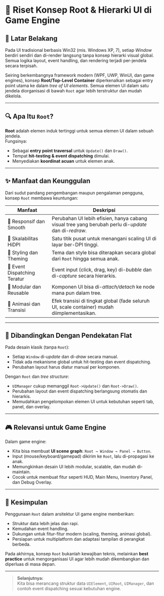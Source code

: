 # 📖 Riset Konsep Root & Hierarki UI di Game Engine

## 🎯 Latar Belakang
Pada UI tradisional berbasis Win32 (mis. Windows XP, 7), setiap *Window* berdiri sendiri dan di-render langsung tanpa konsep hierarki visual global. Semua logika layout, event handling, dan rendering terjadi per-jendela secara terpisah.

Seiring berkembangnya framework modern (WPF, UWP, WinUI, dan game engines), konsep **Root/Top-Level Container** diperkenalkan sebagai entry point utama ke dalam *tree of UI elements*. Semua elemen UI dalam satu jendela diorganisasi di bawah `Root` agar lebih terstruktur dan mudah dikelola.

---

## 🔍 Apa Itu `Root`?
**Root** adalah elemen induk tertinggi untuk semua elemen UI dalam sebuah jendela.  
Fungsinya:
- Sebagai **entry point traversal** untuk `Update()` dan `Draw()`.
- Tempat **hit-testing & event dispatching** dimulai.
- Menyediakan **koordinat acuan** untuk elemen anak.

---

## ✨ Manfaat dan Keunggulan
Dari sudut pandang pengembangan maupun pengalaman pengguna, konsep `Root` membawa keuntungan:

| Manfaat | Deskripsi |
|---------|------------|
| 💨 Responsif dan Smooth | Perubahan UI lebih efisien, hanya cabang visual tree yang berubah perlu di-*update* dan di-*redraw*. |
| 🧮 Skalabilitas HiDPI | Satu titik pusat untuk menangani scaling UI di layar ber-DPI tinggi. |
| 🎨 Styling dan Theming | Tema dan style bisa diterapkan secara global dari `Root` hingga semua anak. |
| 🧭 Event Dispatching Teratur | Event input (click, drag, key) di-*bubble* dan di-*capture* secara hierarkis. |
| 🧩 Modular dan Reusable | Komponen UI bisa di-*attach/detach* ke node mana pun dalam tree. |
| 🔄 Animasi dan Transisi | Efek transisi di tingkat global (fade seluruh UI, scale container) mudah diimplementasikan. |

---

## 🧠 Dibandingkan Dengan Pendekatan Flat
Pada desain klasik (tanpa `Root`):
- Setiap `Window` di-*update* dan di-*draw* secara manual.
- Tidak ada mekanisme global untuk hit-testing dan event dispatching.
- Perubahan layout harus diatur manual per komponen.

Dengan `Root` dan *tree structure*:
- `UIManager` cukup memanggil `Root->Update()` dan `Root->Draw()`.
- Perubahan layout dan event dispatching berlangsung otomatis dan hierarkis.
- Memudahkan pengelompokan elemen UI untuk kebutuhan seperti tab, panel, dan overlay.

---

## 🎮 Relevansi untuk Game Engine
Dalam game engine:
- Kita bisa membuat **UI scene graph**: `Root → Window → Panel → Button`.
- Input (mouse/keyboard/gamepad) dikirim ke `Root`, lalu di-propagasi ke anak.
- Memungkinkan desain UI lebih modular, scalable, dan mudah di-maintain.
- Cocok untuk membuat fitur seperti HUD, Main Menu, Inventory Panel, dan Debug Overlay.

---

## 📝 Kesimpulan
Penggunaan `Root` dalam arsitektur UI game engine memberikan:
- Struktur data lebih jelas dan rapi.
- Kemudahan event handling.
- Dukungan untuk fitur-fitur modern (scaling, theming, animasi global).
- Persiapan untuk multiplatform dan adaptasi tampilan di perangkat berbeda.

Pada akhirnya, konsep `Root` bukanlah kewajiban teknis, melainkan **best practice** untuk mengorganisasi UI agar lebih mudah dikembangkan dan diperluas di masa depan.

---

> **Selanjutnya:**  
> Kita bisa merancang struktur data `UIElement`, `UIRoot`, `UIManager`, dan contoh event dispatching sesuai kebutuhan engine.
